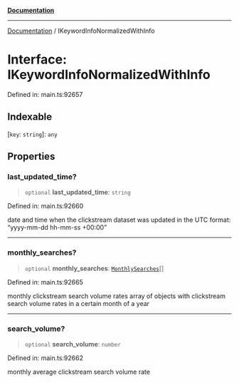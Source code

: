 [**Documentation**](../README.md)

***

[Documentation](../README.md) / IKeywordInfoNormalizedWithInfo

# Interface: IKeywordInfoNormalizedWithInfo

Defined in: main.ts:92657

## Indexable

\[`key`: `string`\]: `any`

## Properties

### last\_updated\_time?

> `optional` **last\_updated\_time**: `string`

Defined in: main.ts:92660

date and time when the clickstream dataset was updated
in the UTC format: “yyyy-mm-dd hh-mm-ss +00:00”

***

### monthly\_searches?

> `optional` **monthly\_searches**: [`MonthlySearches`](../classes/MonthlySearches.md)[]

Defined in: main.ts:92665

monthly clickstream search volume rates
array of objects with clickstream search volume rates in a certain month of a year

***

### search\_volume?

> `optional` **search\_volume**: `number`

Defined in: main.ts:92662

monthly average clickstream search volume rate
